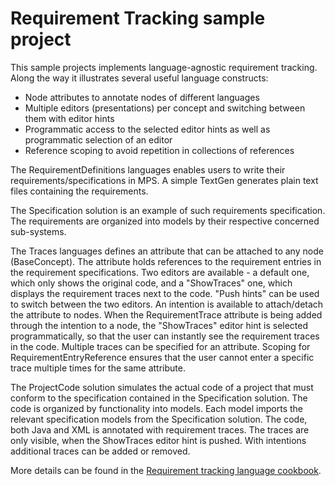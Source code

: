 Requirement Tracking sample project
===================================

This sample projects implements language-agnostic requirement tracking. Along the way it illustrates several useful language constructs:
* Node attributes to annotate nodes of different languages
* Multiple editors (presentations) per concept and switching between them with editor hints
* Programmatic access to the selected editor hints as well as programmatic selection of an editor
* Reference scoping to avoid repetition in collections of references

The RequirementDefinitions languages enables users to write their requirements/specifications in MPS. A simple TextGen generates plain text files containing the requirements.

The Specification solution is an example of such requirements specification. The requirements are organized into models by their respective concerned sub-systems.

The Traces languages defines an attribute that can be attached to any node (BaseConcept). The attribute holds references to the requirement entries in the requirement specifications.
Two editors are available - a default one, which only shows the original code, and a "ShowTraces" one, which displays the requirement traces next to the code. "Push hints" can be used to switch between the two editors.
An intention is available to attach/detach the attribute to nodes. When the RequirementTrace attribute is being added through the intention to a node, the "ShowTraces" editor hint is selected programmatically, so that the user can instantly see the requirement traces in the code.
Multiple traces can be specified for an attribute. Scoping for RequirementEntryReference ensures that the user cannot enter a specific trace multiple times for the same attribute.

The ProjectCode solution simulates the actual code of a project that must conform to the specification contained in the Specification solution. The code is organized by functionality into models. Each model imports the relevant specification models from the Specification solution.
The code, both Java and XML is annotated with requirement traces. The traces are only visible, when the ShowTraces editor hint is pushed.
With intentions additional traces can be added or removed.

More details can be found in the [Requirement tracking language cookbook](https://confluence.jetbrains.com/display/MPSD20191/Requirement+tracking+language).
